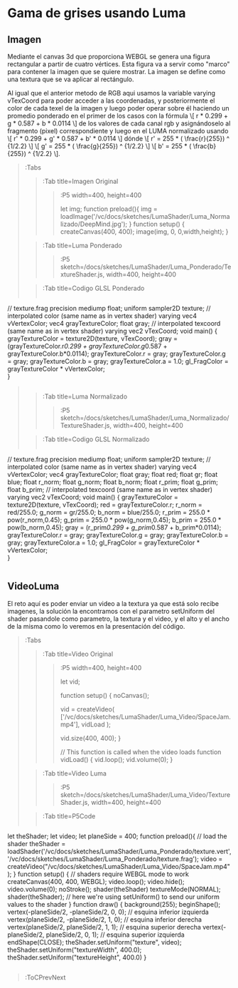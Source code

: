 <style TYPE="text/css">
code.has-jax {font: inherit; font-size: 100%; background: inherit; border: inherit;}
</style>
<script type="text/x-mathjax-config">
MathJax.Hub.Config({
    tex2jax: {
        inlineMath: [['$','$'], ['\\(','\\)']],
        skipTags: ['script', 'noscript', 'style', 'textarea', 'pre'] // removed 'code' entry
    }
});
MathJax.Hub.Queue(function() {
    var all = MathJax.Hub.getAllJax(), i;
    for(i = 0; i < all.length; i += 1) {
        all[i].SourceElement().parentNode.className += ' has-jax';
    }
});
</script>
<script type="text/javascript" src="https://cdnjs.cloudflare.com/ajax/libs/mathjax/2.7.4/MathJax.js?config=TeX-AMS_HTML-full"></script>

# Gama de grises usando Luma

## Imagen

Mediante el canvas 3d que proporciona WEBGL se genera una figura rectangular a partir de cuatro vértices. Esta figura va a servir como "marco" para contener la imagen que se quiere mostrar. La imagen se define como una textura que se va aplicar al rectángulo.

Al igual que el anterior metodo de RGB aqui usamos la variable varying vTexCoord  para poder acceder a las coordenadas, y posteriormente el color de cada texel de la imagen y luego poder operar sobre él haciendo un promedio ponderado en el primer de los casos con la fórmula \\[ r * 0.299 + g * 0.587 + b * 0.0114 \\] de los valores de cada canal rgb y asignándoselo al fragmento (pixel) correspondiente y luego en el LUMA normalizado usando \\[ r' * 0.299 + g' * 0.587 + b' * 0.0114 \\] dónde \\[ r' = 255 * ( \frac{r}{255}) ^ {1/2.2} \\] \\[ g' = 255 * ( \frac{g}{255}) ^ {1/2.2} \\] \\[ b' = 255 * ( \frac{b}{255}) ^ {1/2.2} \\].

> :Tabs
> > :Tab title=Imagen Original
> > >
> > > :P5 width=400, height=400
> > >
> > > let img;
> > > function preload(){
> > >   img = loadImage('/vc/docs/sketches/LumaShader/Luma_Normalizado/DeepMind.jpg');
> > >}
> > > function setup() {
> > >   createCanvas(400, 400);
> > >   image(img, 0, 0,width,height);
> > > }
> >
> 
> > :Tab title=Luma Ponderado
> > >
> > > :P5 sketch=/docs/sketches/LumaShader/Luma_Ponderado/TextureShader.js, width=400, height=400
> 
> > :Tab title=Codigo GLSL Ponderado
> >
> > ```glsl
// texture.frag 
precision mediump float;
uniform sampler2D texture;
// interpolated color (same name as in vertex shader)
varying vec4 vVertexColor;
vec4 grayTextureColor;
float gray;
// interpolated texcoord (same name as in vertex shader)
varying vec2 vTexCoord;
void main() { 
  grayTextureColor = texture2D(texture, vTexCoord);
  gray = (grayTextureColor.r*0.299 + grayTextureColor.g*0.587 + grayTextureColor.b*0.0114);
  grayTextureColor.r = gray;
  grayTextureColor.g = gray;
  grayTextureColor.b = gray;
  grayTextureColor.a = 1.0;
  gl_FragColor = grayTextureColor * vVertexColor;  
}
> > ```
>
> > :Tab title=Luma Normalizado
> > >
> > > :P5 sketch=/docs/sketches/LumaShader/Luma_Normalizado/TextureShader.js, width=400, height=400
> 
> > :Tab title=Codigo GLSL Normalizado
> >
> > ```glsl
// texture.frag 
precision mediump float;
uniform sampler2D texture;
// interpolated color (same name as in vertex shader)
varying vec4 vVertexColor;
vec4 grayTextureColor;
float gray;
float red;
float gr;
float blue;
float r_norm;
float g_norm;
float b_norm;
float r_prim;
float g_prim;
float b_prim;
// interpolated texcoord (same name as in vertex shader)
varying vec2 vTexCoord;
void main() {
  grayTextureColor = texture2D(texture, vTexCoord);
  red = grayTextureColor.r;
  r_norm = red/255.0;
  g_norm = gr/255.0;
  b_norm = blue/255.0;
  r_prim = 255.0 * pow(r_norm,0.45);
  g_prim = 255.0 * pow(g_norm,0.45);
  b_prim = 255.0 * pow(b_norm,0.45);
  gray = (r_prim*0.299 + g_prim*0.587 + b_prim*0.0114);
  grayTextureColor.r = gray;
  grayTextureColor.g = gray;
  grayTextureColor.b = gray;
  grayTextureColor.a = 1.0;
  gl_FragColor = grayTextureColor * vVertexColor;  
}
> > ```
>

## VideoLuma

El reto aquí es poder enviar un video a la textura ya que está solo recibe imagenes, la solución la encontramos con el parametro setUniform del shader pasandole como parametro, la textura y el video, y el alto y el ancho de la misma como lo veremos en la presentación del código.

> :Tabs
> > :Tab title=Video Original
> > >
> > > :P5 width=400, height=400
> > >
> > > let vid;
> > >
> > > function setup() {
> > >  noCanvas();
> > >
> > >  vid = createVideo(
> > >    ['/vc/docs/sketches/LumaShader/Luma_Video/SpaceJam.mp4'],
> > >    vidLoad
> > >  );
> > >
> > >  vid.size(400, 400);
> > >}
> > >
> > >// This function is called when the video loads
> > > function vidLoad() {
> > >  vid.loop();
> > >  vid.volume(0);
> > >} 
>
> > :Tab title=Video Luma
> > >
> > > :P5 sketch=/docs/sketches/LumaShader/Luma_Video/TextureShader.js, width=400, height=400
>
> > :Tab title=P5Code
> >
> > ```js
let theShader;
let video;
let planeSide = 400;
function preload(){
  // load the shader
  theShader = loadShader('/vc/docs/sketches/LumaShader/Luma_Ponderado/texture.vert','/vc/docs/sketches/LumaShader/Luma_Ponderado/texture.frag');
  video = createVideo("/vc/docs/sketches/LumaShader/Luma_Video/SpaceJam.mp4");
}
function setup() {
  // shaders require WEBGL mode to work
  createCanvas(400, 400, WEBGL);
  video.loop();
  video.hide();
  video.volume(0);
  noStroke();
  shader(theShader)
  textureMode(NORMAL);
  shader(theShader);
  // here we're using setUniform() to send our uniform values to the shader
}
function draw() {
  background(255);
  beginShape();
  vertex(-planeSide/2, -planeSide/2, 0, 0); // esquina inferior izquierda
  vertex(planeSide/2, -planeSide/2, 1, 0); // esquina inferior derecha
  vertex(planeSide/2, planeSide/2, 1, 1); // esquina superior derecha
  vertex(-planeSide/2, planeSide/2, 0, 1); // esquina superior izquierda
  endShape(CLOSE);
  theShader.setUniform("texture", video);
  theShader.setUniform("textureWidth", 400.0);
  theShader.setUniform("textureHeight", 400.0)
}
> > ```

> :ToCPrevNext
